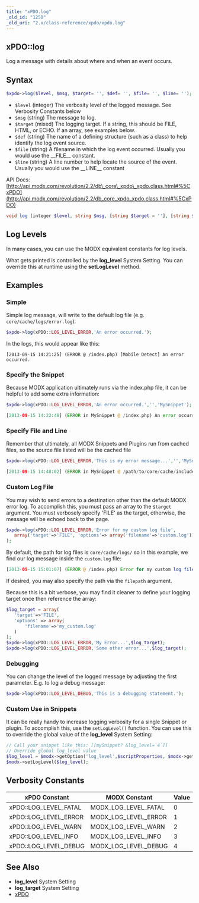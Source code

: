 ```yaml
---
title: "xPDO.log"
_old_id: "1250"
_old_uri: "2.x/class-reference/xpdo/xpdo.log"
---
```


##  xPDO::log 

 Log a message with details about where and when an event occurs.

##  Syntax 

 ``` php 
$xpdo->log($level, $msg, $target= '', $def= '', $file= '', $line= '');
```

- `$level` (integer) The verbosity level of the logged message. See Verbosity Constants below
- `$msg` (string) The message to log.
- `$target` (mixed) The logging target. If a string, this should be FILE, HTML, or ECHO. If an array, see examples below.
- `$def` (string) The name of a defining structure (such as a class) to help identify the log event source.
- `$file` (string) A filename in which the log event occurred. Usually you would use the \_\_FILE\_\_ constant.
- `$line` (string) A line number to help locate the source of the event. Usually you would use the \_\_LINE\_\_ constant

 API Docs: [http://api.modx.com/revolution/2.2/db\_core\_xpdo\_xpdo.class.html#%5CxPDO](http://api.modx.com/revolution/2.2/db_core_xpdo_xpdo.class.html#%5CxPDO)

 ``` php 
void log (integer $level, string $msg, [string $target = ''], [string $def = ''], [string $file = ''], [string $line = ''])
```

##  Log Levels 

 In many cases, you can use the MODX equivalent constants for log levels.

 What gets printed is controlled by the **log\_level** System Setting. You can override this at runtime using the **setLogLevel** method.

##  Examples 

###  Simple 

 Simple log message, will write to the default log file (e.g. `core/cache/logs/error.log`):

 ``` php 
$xpdo->log(xPDO::LOG_LEVEL_ERROR,'An error occurred.');
```

 In the logs, this would appear like this:

 ```
[2013-09-15 14:21:25] (ERROR @ /index.php) [Mobile Detect] An error occurred.
```

###  Specify the Snippet 

 Because MODX application ultimately runs via the index.php file, it can be helpful to add some extra information:

 ``` php 
$xpdo->log(xPDO::LOG_LEVEL_ERROR,'An error occurred.','','MySnippet');
```

``` php
[2013-09-15 14:22:48] (ERROR in MySnippet @ /index.php) An error occurred
```

###  Specify File and Line 

 Remember that ultimately, all MODX Snippets and Plugins run from cached files, so the source file listed will be the cached file

 ``` php 
$xpdo->log(xPDO::LOG_LEVEL_ERROR,'This is my error message...','','MySnippet',__FILE__,__LINE__);
```

``` php
[2013-09-15 14:48:02] (ERROR in MySnippet @ /path/to/core/cache/includes/elements/modsnippet/28.include.cache.php : 7) This is my error message...

```

###  Custom Log File 

 You may wish to send errors to a destination other than the default MODX error log. To accomplish this, you must pass an array to the `$target` argument. You must verbosely specify 'FILE' as the target, otherwise, the message will be echoed back to the page.

 ``` php 
$xpdo->log(xPDO::LOG_LEVEL_ERROR,'Error for my custom log file', 
    array('target'=>'FILE', 'options'=> array('filename'=>'custom.log'))
);
```

 By default, the path for log files is `core/cache/logs/` so in this example, we find our log message inside the `custom.log` file:

 ``` php
[2013-09-15 15:01:07] (ERROR @ /index.php) Error for my custom log file
```

 If desired, you may also specify the path via the `filepath` argument.

 Because this is a bit verbose, you may find it cleaner to define your logging target once then reference the array:

 ``` php 
$log_target = array(
    'target'=>'FILE',
    'options' => array(
        'filename'=>'my_custom.log'
    )
); 
$xpdo->log(xPDO::LOG_LEVEL_ERROR,'My Error...',$log_target); 
$xpdo->log(xPDO::LOG_LEVEL_ERROR,'Some other error...',$log_target);
```

###  Debugging 

 You can change the level of the logged message by adjusting the first parameter. E.g. to log a debug message:

 ``` php 
$xpdo->log(xPDO::LOG_LEVEL_DEBUG,'This is a debugging statement.');
```

###  Custom Use in Snippets 

 It can be really handy to increase logging verbosity for a single Snippet or plugin. To accomplish this, use the `setLogLevel()` function. You can use this to override the global value of the **log\_level** System Setting:

 ``` php 
// Call your snippet like this: [[mySnippet? &log_level=`4`]]
// Override global log_level value
$log_level = $modx->getOption('log_level',$scriptProperties, $modx->getOption('log_level'));
$modx->setLogLevel($log_level);
```

##  Verbosity Constants 

 | xPDO Constant           | MODX Constant           | Value |
 | ----------------------- | ----------------------- | ----- |
 | xPDO::LOG\_LEVEL\_FATAL | MODX\_LOG\_LEVEL\_FATAL | 0     |
 | xPDO::LOG\_LEVEL\_ERROR | MODX\_LOG\_LEVEL\_ERROR | 1     |
 | xPDO::LOG\_LEVEL\_WARN  | MODX\_LOG\_LEVEL\_WARN  | 2     |
 | xPDO::LOG\_LEVEL\_INFO  | MODX\_LOG\_LEVEL\_INFO  | 3     |
 | xPDO::LOG\_LEVEL\_DEBUG | MODX\_LOG\_LEVEL\_DEBUG | 4     |

##  See Also 

- **log\_level** System Setting
- **log\_target** System Setting
- [xPDO](xpdo/class-reference/xpdo "xPDO")